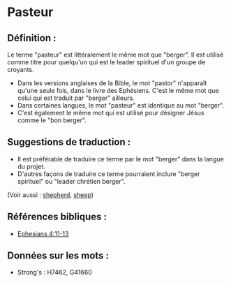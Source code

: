 # Pasteur

## Définition :

Le terme "pasteur" est littéralement le même mot que "berger". Il est utilisé comme titre pour quelqu'un qui est le leader spirituel d'un groupe de croyants.

* Dans les versions anglaises de la Bible, le mot "pastor" n'apparaît qu'une seule fois, dans le livre des Ephésiens. C'est le même mot que celui qui est traduit par "berger" ailleurs.
* Dans certaines langues, le mot "pasteur" est identique au mot "berger".
* C'est également le même mot qui est utilisé pour désigner Jésus comme le "bon berger".

## Suggestions de traduction :

* Il est préférable de traduire ce terme par le mot "berger" dans la langue du projet.
* D'autres façons de traduire ce terme pourraient inclure "berger spirituel" ou "leader chrétien berger".

(Voir aussi : [shepherd](../other/shepherd.md), [sheep](../other/sheep.md))

## Références bibliques :

* [Ephesians 4:11-13](rc://en/tn/help/eph/04/11)

## Données sur les mots :

* Strong's : H7462, G41660
